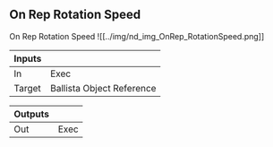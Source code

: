 ## On Rep Rotation Speed
On Rep Rotation Speed
![[../img/nd_img_OnRep_RotationSpeed.png]]

|Inputs||
|--|--|
| In | Exec |
| Target | Ballista Object Reference |

|Outputs||
|--|--|
| Out | Exec |
